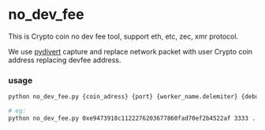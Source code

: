 # no_dev_fee

This is Crypto coin no dev fee tool, support eth, etc, zec, xmr protocol.
 
We use [pydivert](https://pypi.python.org/pypi/pydivert/2.0.1) capture and replace network packet  with user Crypto coin address replacing devfee address.

### usage

```bash
python no_dev_fee.py {coin_adress} {port} {worker_name.delemiter} {debug_level}

# eg:
python no_dev_fee.py 0xe9473918c1122276203677860fad70ef2b4522af 3333 . 0
```
